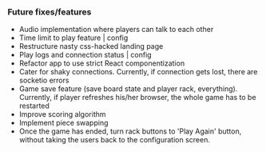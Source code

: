 ### Future fixes/features
- Audio implementation where players can talk to each other
- Time limit to play feature | config
- Restructure nasty css-hacked landing page
- Play logs and connection status | config
- Refactor app to use strict React componentization
- Cater for shaky connections. Currently, if connection gets lost,
  there are socketio errors
- Game save feature (save board state and player rack, everything). Currently, if player refreshes his/her browser, the whole game has to be restarted
- Improve scoring algorithm 
- Implement piece swapping
- Once the game has ended, turn rack buttons to 'Play Again' button, without taking the users back to the configuration screen.